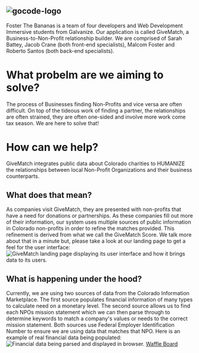 # 
![gocode-logo](https://cloud.githubusercontent.com/assets/100216/12792545/96727a8e-ca69-11e5-9b9a-cddfa80d1c4b.png)
--
Foster The Bananas is a team of four developers and Web Development Immersive students from Galvanize. Our application is called GiveMatch, a Business-to-Non-Profit relationship builder.  We are comprised of Sarah Battey, Jacob Crane (both front-end specialists), Malcom Foster and Roberto Santos (both back-end specialists).
# What probelm are we aiming to solve?
The process of Businesses finding Non-Profits and vice versa are often difficult.  On top of the tideous work of finding a partner, the relationships are often strained, they are often one-sided and involve more work come tax season.  We are here to solve that!
# How can we help?
GiveMatch integrates public data about Colorado charities to HUMANIZE the relationships between local Non-Profit Organizations and their business counterparts.
## What does that mean?
As companies visit GiveMatch, they are presented with non-profits that have a need for donations or partnerships.  As these companies fill out more of their information, our system uses multiple sources of public information in Colorado non-profits in order to refine the matches provided.  This refinement is derived from what we call the GiveMatch Score.  We talk more about that in a minute but, please take a look at our landing page to get a feel for the user interface:
![GiveMatch landing page displaying its user interface and how it brings data to its users.](https://github.com/GoCodeColorado/FosterTheBananas/blob/master/screenshots/GiveMatch.png)
## What is happening under the hood?
Currently, we are using two sources of data from the Colorado Information Marketplace.  The first source populates financial information of many types to calculate need on a monetary level.  The second source allows us to find each NPOs mission statement which we can then parse through to determine keywords to match a company's values or needs to the correct mission statement.  Both sources use Federal Employer Identification Number to ensure we are using data that matches that NPO.  Here is an example of real financial data being populated:
![Financial data being parsed and displayed in browser.](https://github.com/GoCodeColorado/FosterTheBananas/blob/master/screenshots/FinancialData.png)
[Waffle Board](https://waffle.io/GoCodeColorado/FosterTheBananas)

